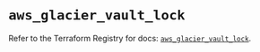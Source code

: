 # `aws_glacier_vault_lock`

Refer to the Terraform Registry for docs: [`aws_glacier_vault_lock`](https://registry.terraform.io/providers/hashicorp/aws/6.10.0/docs/resources/glacier_vault_lock).
